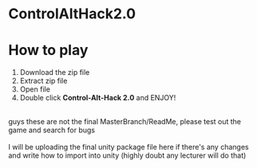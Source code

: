 # ControlAltHack2.0

<h1>How to play</h1>

1. Download the zip file
2. Extract zip file
4. Open file
3. Double click <b>Control-Alt-Hack 2.0</b> and ENJOY!

<br>guys these are not the final MasterBranch/ReadMe, please test out the game and search for bugs</br>
<br>I will be uploading the final unity package file here if there's any changes and write how to import into unity (highly doubt any lecturer will do that)</br>
